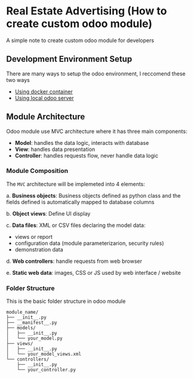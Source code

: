 
# Real Estate Advertising (How to create custom odoo module)
A simple note to create custom odoo module for developers
## Development Environment Setup
There are many  ways to setup the odoo environment, I reccomend these two ways
- [Using docker container](https://github.com/g3ngi/sysadmin-note/tree/main/deployment/install_odoo_docker)
- [Using local odoo server](https://www.odoo.com/documentation/17.0/developer/tutorials/setup_guide.html)



## Module Architecture
Odoo module use MVC architecture  where it has three main components:
- **Model**: handles the data logic, interacts with database 
- **View**: handles data presentation
- **Controller**: handles requests flow, never handle data logic 


### Module Composition
The `MVC` architecture will be implemeted into 4 elements:

a. **Business objects**: Business objects defined as python class and the fields defined is automatically mapped to database columns

b. **Object views**: Define UI display

c. **Data files**: XML or CSV files declaring the model data:

- views or report
- configuration data (module parameterizarion, security rules)
- demonstration data 

d. **Web controllers**: handle requests from web browser

e. **Static web data**: images, CSS or JS used by web interface / website



### Folder Structure
This is the basic folder structure in odoo module

    module_name/
    ├── __init__.py
    ├── __manifest__.py
    ├── models/
    │   ├── __init__.py
    │   └── your_model.py
    ├── views/
    │   ├── __init__.py
    │   └── your_model_views.xml
    └── controllers/
        ├── __init__.py
        └── your_controller.py

